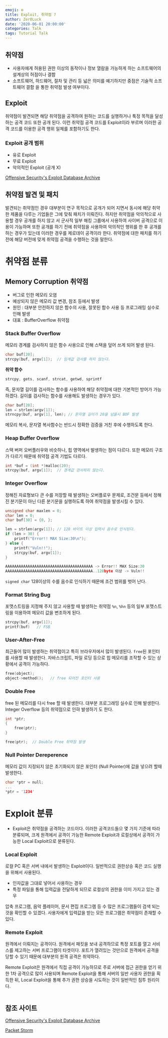```yaml
---
emoji: ⚙
title: Exploit, 취약점 ?
author: Zer0Luck
date: '2020-06-01 20:00:00'
categories: Talk
tags: Tutorial Talk
---
```

## 취약점

- 사용자에게 허용된 권한 이상의 동작이나 정보 열람을 가능하게 하는 소프트웨어의 설계상의 허점이나 결함
- 소프트웨어, 하드웨어, 절차 및 관리 등 넓은 의미를 예기하지만 중점은 기술적 소프트웨어 결함 을 통한 취약점 발생 여부이다.

## Exploit

취약점이 발견되면 해당 취약점을 공격하여 원하는 코드를 실행하거나 툭정 목적을 달성하는 공격 코드 또한 공개 된다. 이런 취약점 공격 코드를 Exploit이라 부르며 이러한 공격 코드를 이용한 공격 행위 일체를 포함하기도 한다.

### Exploit 공개 범위

- 유로 Exploit
- 무료 Exploit
- 악의적인 Exploit (공개 X)

[Offensive Security's Exploit Database Archive](https://www.exploit-db.com/)

## 취약점 발견 및 패치

발견되는 취약점인 경우 대부분이 연구 목적으로 공개가 되어 지면서 동시에 해당 취약한 제품을 다루는 기업들은 그에 맞춰 패치가 이뤄진다. 하지만 취약점을 악의적으로 사용할 경우 공개를 하지 않고 서 군사적 일부 해킹 그룹에서 사용하여 사이버 공격으로 이용이 가능하며 또한 공개를 하기 전에 취약점을 사용하여 악의적인 행위를 한 후 공개를 하는 경우가 있는데 이러한 경우를 제로데이 공격이라 한다. 취약점에 대한 패치를 하기 전에 해당 버전에 맞게 취약점 공격을 수행하는 것을 말한다.

# 취약점 분류

## Memory Corruption 취약점

- 버그로 인한 메모리 오염
- 예상되지 않은 메모리 값 변경, 참조 등에서 발생
- 원인 : 대부분 안전하지 않은 함수의 사용, 잘못된 함수 사용 등 프로그래밍 실수로 인해 발생
- 대표 : BufferOverflow 취약점

### Stack Buffer Overflow

메모리 경계를 검사하지 않은 함수 사용으로 인해 스택을 덮어 쓰게 되어 발생 된다.

```c
char buf[20];
strcpy(buf, argv[1]);  // 임계값 검사를 하지 않는다.
```

**취약 함수**

```c
strcpy, gets, scanf, strcat, getwd, sprintf
```

즉, 문자열 길이를 검사하는 함수를 사용하여 해당 취약점에 대한 기본적인 방어가 가능하겠다. 길이를 검사하는 함수를 사용해도 발생하는 경우가 있다.

```c
char buf[20];
len = strlen(argv[1]);
strncpy(buf, argv[1], len); // 문자열 길이가 20을 넘을시 BOF 발생
```

메모리 복사, 문자열 복사함수는 반드시 정확한 검증을 거친 후에 수행하도록 한다.

### Heap Buffer Overflow

스택 버퍼 오버플러우와 비슷하나, 힙 영역에서 발생하는 점이 다르다. 또한 메모리 구조가 다르기 때문에 취약점 공격 기법도 다르다.

```c
int *buf = (int *)malloc(20);
strcpy(buf, argv[1]);  // 경계값 검사하지 않는다.
```

### Integer Overflow

정해진 자료형보다 큰 수를 저장할 때 발생하는 오버플로우 문제로, 조건문 등에서 정해진 분기문이 아닌 다른 분기문을 실행하도록 하여 취약점을 발생시킬 수 있다.

```c
unsigned char maxlen = 0;
char len = 0;
char buf[30] = {0, };

len = strlen(argv[1]); // 128 바이트 이상 입력시 음수로 인식된다.
if (len > 30) {
	printf("Error!! MAX Size:30\n");
} else {
	printf("Vuln!!");
	strcpy(buf, argv[1]);
}
```

```c
AAAAAAAAAAAAAAAAAAAAAAAAAAAAAAAAAAAAAAA -> Error!! MAX Size:30
AAAAAAAAAAAAAAAAAAAAAAAAAAAAAAAAAAAAAAA..128byte 이상 -> Vuln!!
```

`signed char` 128이상의 수를 음수로 인식하기 때문에 조건 범위를 벗어 난다. 

### Format String Bug

포맷스트링을 지정해 주지 않고 사용할 때 발생하는 취약점 `%n`, `%hn` 등의 일부 포맷스트링을 이용하여 메모리 값을 변조하게 된다.

```c
strcpy(buf, argv[1]);
printf(buf)   // FSB
```

### User-After-Free

최근들어 많이 발생하는 취약점이고 특히 브라우저에서 많이 발생된다. `free`된 포인터를 사용할 때 발생한다. 자바스크립트, 파일 로딩 등으로 힙 메모리를 조작할 수 있는 상황에서 공격이 가능하다.

```c
free(object);
object->method();   // free 되어진 포인터 사용
```

### Double Free

free 된 메모리를 다시 free 할 때 발생한다. 대부분 프로그래밍 실수로 인해 발생한다. Integer Overflow 등의 취약점으로 인햐 발생하기 도 한다.

```c
int *ptr;
{
	free(ptr);
}

free(ptr);  // Double Free 취약점 발생
```

### Null Pointer Dereperence

메모리 값이 지정되지 않은 초기화되지 않은 포인터 (Null Pointer)에 값을 넣으려 할때 발생한다.

```c
char *ptr = null;
...
*ptr = '1234'
```

# Exploit 분류

- Exploit은 취약점을 공격하는 코드이다. 이러한 공격코드들으 몇 가지 기준에 따라 분류되며, 크게 원격에서 공격이 가능한 Remote Exploit과 로컬상에서 공격이 가능한 Local Exploit으로 분류된다.

### Local Exploit

로컬 PC 혹은 서버 내에서 발생하는 Exploit이다. 일반적으로 권한상승 혹은 코드 실행을 위해서 사용된다.

- 인자값을 그대로 넣어서 사용하는 경우
- 특정 파일을 통해 입력값을 전달하게 되므로 로컬상의 권한을 이미 가지고 있는 경우

압축 프로그램, 음악 플레이어, 문서 편집 프로그램 등 수 많은 프로그램들이 검색 되는 것을 확인할 수 있겠다. 사용자에게 입력값을 받는 모든 프로그램은 취약점이 존재할 수 있다.

### Remote Exploit

원격에서 이뤄지는 공격이다. 원격에서 패킷을 보내 공격하므로 특정 포트를 열고 서비스를 제고하는 서버 프로그램이 타겟이다.  포트가 열려있는 것만으로 원격에서 공격을 당할 수 있기 때문에 대부분의 원격 공격은 취약하다.


Remote Exploit은 원격에서 직접 공격이 가능하므로 주로 서버에 접근 권한을 얻기 위한 1차 공격으로 많이 사용되며 Remote Exploit을 통해 서버의 일반 사용자 권한을 획득한 뒤, Local Exploit을 통해 추가 권한 상승을 시도하는 것이 일반적인 침투 원리이다.

```toc
```

## 참조 사이트
[Offensive Security's Exploit Database Archive](http://exploit-db.com)

[Packet Storm](http://packetstormsecurity.com)

[](http://securityfocus.com)